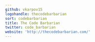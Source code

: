 ```yaml
---
github: vkarpov15
logohandle: thecodebarbarian
sort: codebarbarian
title: The Code Barbarian
twitter: code_barbarian
website: 'http://thecodebarbarian.com/'
---
```

